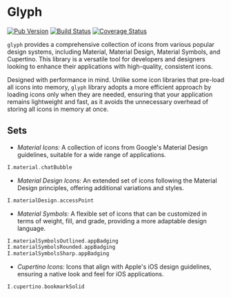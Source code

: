# Glyph

[![Pub Version](https://img.shields.io/pub/v/glyph.svg)](https://pub.dev/packages/glyph)
[![Build Status](https://travis-ci.org/landamessenger/glyph.svg?branch=master)](https://travis-ci.org/landamessenger/glyph)
[![Coverage Status](https://coveralls.io/repos/github/landamessenger/glyph/badge.svg?branch=master)](https://coveralls.io/github/landamessenger/glyph?branch=master)

`glyph` provides a comprehensive collection of icons from various popular design systems, including Material, Material Design, Material Symbols, and Cupertino. This library is a versatile tool for developers and designers looking to enhance their applications with high-quality, consistent icons.

Designed with performance in mind. Unlike some icon libraries that pre-load all icons into memory, `glyph` library adopts a more efficient approach by loading icons only when they are needed, ensuring that your application remains lightweight and fast, as it avoids the unnecessary overhead of storing all icons in memory at once.

## Sets

- *Material Icons:* A collection of icons from Google's Material Design guidelines, suitable for a wide range of applications.

```dart
I.material.chatBubble
```

- *Material Design Icons:* An extended set of icons following the Material Design principles, offering additional variations and styles.

```dart
I.materialDesign.accessPoint
```

- *Material Symbols:* A flexible set of icons that can be customized in terms of weight, fill, and grade, providing a more adaptable design language.

```dart
I.materialSymbolsOutlined.appBadging
I.materialSymbolsRounded.appBadging
I.materialSymbolsSharp.appBadging
```

- *Cupertino Icons:* Icons that align with Apple's iOS design guidelines, ensuring a native look and feel for iOS applications.

```dart
I.cupertino.bookmarkSolid
```


